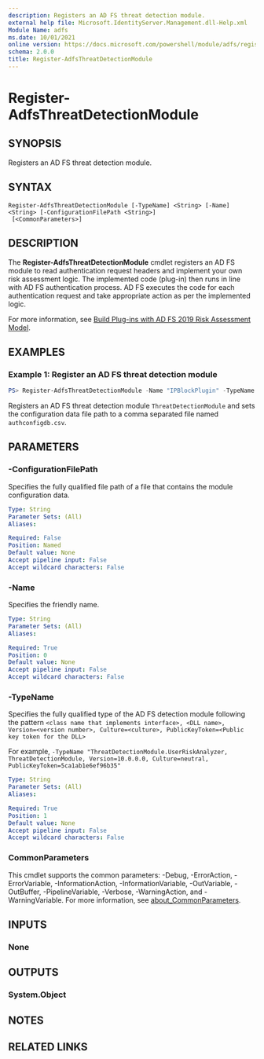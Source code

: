 ```yaml
---
description: Registers an AD FS threat detection module.
external help file: Microsoft.IdentityServer.Management.dll-Help.xml
Module Name: adfs
ms.date: 10/01/2021
online version: https://docs.microsoft.com/powershell/module/adfs/register-adfsthreatdetectionmodule?view=windowsserver2022-ps&wt.mc_id=ps-gethelp
schema: 2.0.0
title: Register-AdfsThreatDetectionModule
---
```


# Register-AdfsThreatDetectionModule

## SYNOPSIS
Registers an AD FS threat detection module.

## SYNTAX

```
Register-AdfsThreatDetectionModule [-TypeName] <String> [-Name] <String> [-ConfigurationFilePath <String>]
 [<CommonParameters>]
```

## DESCRIPTION
The **Register-AdfsThreatDetectionModule** cmdlet registers an AD FS module to read authentication
request headers and implement your own risk assessment logic. The implemented code (plug-in) then
runs in line with AD FS authentication process. AD FS executes the code for each authentication
request and take appropriate action as per the implemented logic.

For more information, see
[Build Plug-ins with AD FS 2019 Risk Assessment Model](/windows-server/identity/ad-fs/development/ad-fs-risk-assessment-model).

## EXAMPLES

### Example 1: Register an AD FS threat detection module
```powershell
PS> Register-AdfsThreatDetectionModule -Name "IPBlockPlugin" -TypeName "ThreatDetectionModule.UserRiskAnalyzer, ThreatDetectionModule, Version=10.0.0.0, Culture=neutral, PublicKeyToken=5ca1ab136ef96b35" -ConfigurationFilePath "C:\extensions\authconfigdb.csv"
```

Registers an AD FS threat detection module `ThreatDetectionModule` and sets the configuration data
file path to a comma separated file named `authconfigdb.csv`.

## PARAMETERS

### -ConfigurationFilePath
Specifies the fully qualified file path of a file that contains the module configuration data.

```yaml
Type: String
Parameter Sets: (All)
Aliases:

Required: False
Position: Named
Default value: None
Accept pipeline input: False
Accept wildcard characters: False
```

### -Name
Specifies the friendly name.

```yaml
Type: String
Parameter Sets: (All)
Aliases:

Required: True
Position: 0
Default value: None
Accept pipeline input: False
Accept wildcard characters: False
```

### -TypeName
Specifies the fully qualified type of the AD FS detection module following the pattern
`<class name that implements interface>, <DLL name>, Version=<version number>, Culture=<culture>, PublicKeyToken=<Public key token for the DLL>`

For example, `-TypeName "ThreatDetectionModule.UserRiskAnalyzer, ThreatDetectionModule, Version=10.0.0.0, Culture=neutral, PublicKeyToken=5ca1ab1e6ef96b35"`

```yaml
Type: String
Parameter Sets: (All)
Aliases:

Required: True
Position: 1
Default value: None
Accept pipeline input: False
Accept wildcard characters: False
```

### CommonParameters
This cmdlet supports the common parameters: -Debug, -ErrorAction, -ErrorVariable,
-InformationAction, -InformationVariable, -OutVariable, -OutBuffer, -PipelineVariable, -Verbose,
-WarningAction, and -WarningVariable. For more information, see
[about_CommonParameters](https://go.microsoft.com/fwlink/?LinkID=113216).

## INPUTS

### None

## OUTPUTS

### System.Object
## NOTES

## RELATED LINKS
